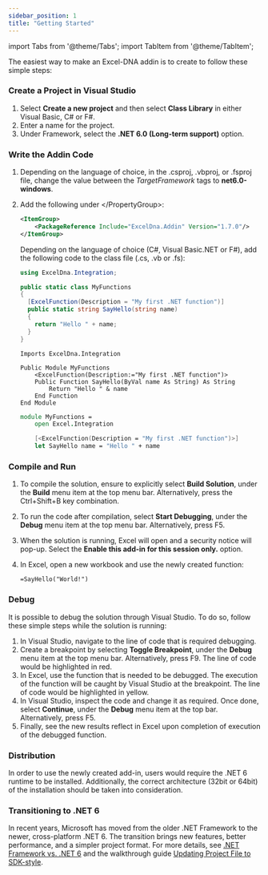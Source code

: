 ```yaml
---
sidebar_position: 1
title: "Getting Started"
---
```


import Tabs from '@theme/Tabs';
import TabItem from '@theme/TabItem';

The easiest way to make an Excel-DNA addin is to create to follow these simple steps:

### Create a Project in Visual Studio

1. Select **Create a new project** and then select **Class Library** in either Visual Basic, C# or F#.
2. Enter a name for the project.
3. Under Framework, select the **.NET 6.0 (Long-term support)** option.

### Write the Addin Code

1. Depending on the language of choice, in the .csproj, .vbproj, or .fsproj file, change the value between the *TargetFramework* tags to **net6.0-windows**.

2. Add the following under </PropertyGroup\>:

   ```xml
   <ItemGroup>
       <PackageReference Include="ExcelDna.Addin" Version="1.7.0"/>
   </ItemGroup>
   ```
   
   Depending on the language of choice (C#, Visual Basic.NET or F#), add the following code to the class file (.cs, .vb or .fs):

    <Tabs>
    <TabItem value="csharp" label="C#">
   
    ```csharp
    using ExcelDna.Integration;
   
    public static class MyFunctions
    {
      [ExcelFunction(Description = "My first .NET function")]
      public static string SayHello(string name)
      {
        return "Hello " + name;
      }
    }
    ```
    </TabItem>
   <TabItem value="vbnet" label="VB.Net">

    ```vbnet
    Imports ExcelDna.Integration
   
    Public Module MyFunctions
        <ExcelFunction(Description:="My first .NET function")>
        Public Function SayHello(ByVal name As String) As String
            Return "Hello " & name
        End Function
    End Module
    ```
    </TabItem>
    <TabItem value="fsharp" label="F#">

    ```fsharp
    module MyFunctions = 
        open Excel.Integration
   
        [<ExcelFunction(Description = "My first .NET function")>]
        let SayHello name = "Hello " + name
    ```

    </TabItem>
    </Tabs>

### Compile and Run

1. To compile the solution, ensure to explicitly select **Build Solution**, under the **Build** menu item at the top menu bar. Alternatively, press the Ctrl+Shift+B key combination.

2. To run the code after compilation, select **Start Debugging**, under the **Debug** menu item at the top menu bar. Alternatively, press F5.

3. When the solution is running, Excel will open and a security notice will pop-up. Select the **Enable this add-in for this session only.** option.

4. In Excel, open a new workbook and use the newly created function:

   ```
   =SayHello("World!")
   ```

### Debug

It is possible to debug the solution through Visual Studio. To do so, follow these simple steps while the solution is running:

1. In Visual Studio, navigate to the line of code that is required debugging.
2. Create a breakpoint by selecting **Toggle Breakpoint**, under the **Debug** menu item at the top menu bar. Alternatively, press F9. The line of code would be highlighted in red.
3. In Excel, use the function that is needed to be debugged. The execution of the function will be caught by Visual Studio at the breakpoint. The line of code would be highlighted in yellow.
4. In Visual Studio, inspect the code and change it as required. Once done, select **Continue**, under the **Debug** menu item at the top bar. Alternatively, press F5.
5. Finally, see the new results reflect in Excel upon completion of execution of the debugged function.

### Distribution

In order to use the newly created add-in, users would require the .NET 6 runtime to be installed. Additionally, the correct architecture (32bit or 64bit) of the installation should be taken into consideration.

### Transitioning to .NET 6

In recent years, Microsoft has moved from the older .NET Framework to the newer, cross-platform .NET 6. The transition brings new features, better performance, and a simpler project format. For more details, see [.NET Framework vs. .NET 6](../../../dotnet_framework_vs_dotnet6) and the walkthrough guide [Updating Project File to SDK-style](./guides-basic/updating-project-file-to-sdk-style).

